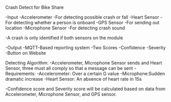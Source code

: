 Crash Detect for Bike Share

-Input
 -Accelerometer
  -For detecting possible crash or fall
 -Heart Sensor
  -For detecting whether a person is onboard
 -GPS Sensor
  -For sending out location
 -Microphone Sensor
  -For detecting crash sound

-A crash is only identified if both sensors on the module

-Output
 -MQTT-Based reporting system
 -Two Scores
  -Confidence
  -Severity
 -Button on Website

Detecting Algorithm:
 -Accelerometer, Microphone Sensor sends and Heart Sensor, three must all comply so that a message can be sent
 -Requirements:
  -Accelerometer: Over a certain G value
  -Microphone:Sudden dramatic increase
  -Heart Sensor: An absence of heart rate in 15s

 -Confidence score and Severity score will be calculated based on data from Accelerometer, Microphone Sensor, and GPS sensor.

